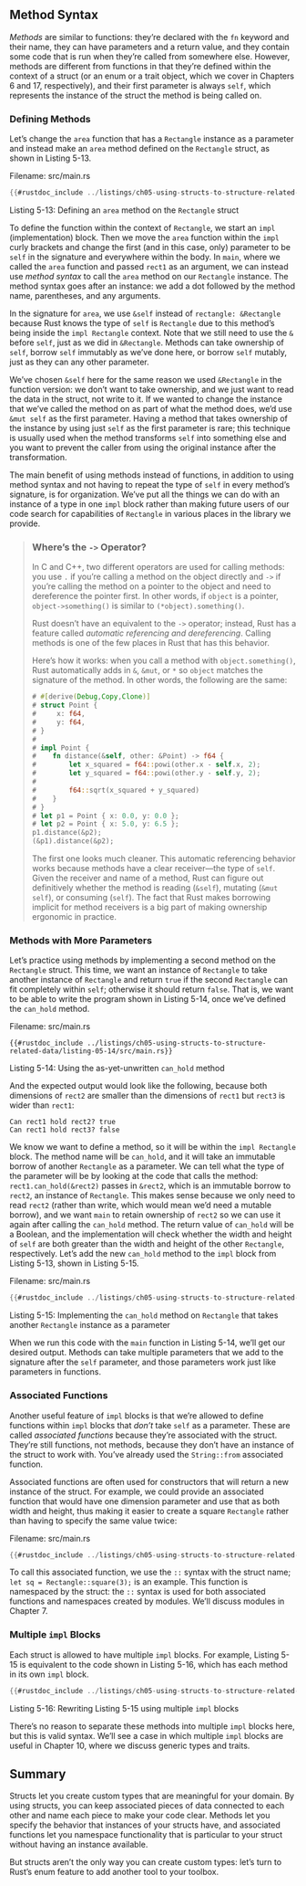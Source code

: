 ## Method Syntax

*Methods* are similar to functions: they’re declared with the `fn` keyword and
their name, they can have parameters and a return value, and they contain some
code that is run when they’re called from somewhere else. However, methods are
different from functions in that they’re defined within the context of a struct
(or an enum or a trait object, which we cover in Chapters 6 and 17,
respectively), and their first parameter is always `self`, which represents the
instance of the struct the method is being called on.

### Defining Methods

Let’s change the `area` function that has a `Rectangle` instance as a parameter
and instead make an `area` method defined on the `Rectangle` struct, as shown
in Listing 5-13.

<span class="filename">Filename: src/main.rs</span>

```rust
{{#rustdoc_include ../listings/ch05-using-structs-to-structure-related-data/listing-05-13/src/main.rs}}
```

<span class="caption">Listing 5-13: Defining an `area` method on the
`Rectangle` struct</span>

To define the function within the context of `Rectangle`, we start an `impl`
(implementation) block. Then we move the `area` function within the `impl`
curly brackets and change the first (and in this case, only) parameter to be
`self` in the signature and everywhere within the body. In `main`, where we
called the `area` function and passed `rect1` as an argument, we can instead
use *method syntax* to call the `area` method on our `Rectangle` instance.
The method syntax goes after an instance: we add a dot followed by the method
name, parentheses, and any arguments.

In the signature for `area`, we use `&self` instead of `rectangle: &Rectangle`
because Rust knows the type of `self` is `Rectangle` due to this method’s being
inside the `impl Rectangle` context. Note that we still need to use the `&`
before `self`, just as we did in `&Rectangle`. Methods can take ownership of
`self`, borrow `self` immutably as we’ve done here, or borrow `self` mutably,
just as they can any other parameter.

We’ve chosen `&self` here for the same reason we used `&Rectangle` in the
function version: we don’t want to take ownership, and we just want to read the
data in the struct, not write to it. If we wanted to change the instance that
we’ve called the method on as part of what the method does, we’d use `&mut
self` as the first parameter. Having a method that takes ownership of the
instance by using just `self` as the first parameter is rare; this technique is
usually used when the method transforms `self` into something else and you want
to prevent the caller from using the original instance after the transformation.

The main benefit of using methods instead of functions, in addition to using
method syntax and not having to repeat the type of `self` in every method’s
signature, is for organization. We’ve put all the things we can do with an
instance of a type in one `impl` block rather than making future users of our
code search for capabilities of `Rectangle` in various places in the library we
provide.

> ### Where’s the `->` Operator?
>
> In C and C++, two different operators are used for calling methods: you use
> `.` if you’re calling a method on the object directly and `->` if you’re
> calling the method on a pointer to the object and need to dereference the
> pointer first. In other words, if `object` is a pointer,
> `object->something()` is similar to `(*object).something()`.
>
> Rust doesn’t have an equivalent to the `->` operator; instead, Rust has a
> feature called *automatic referencing and dereferencing*. Calling methods is
> one of the few places in Rust that has this behavior.
>
> Here’s how it works: when you call a method with `object.something()`, Rust
> automatically adds in `&`, `&mut`, or `*` so `object` matches the signature of
> the method. In other words, the following are the same:
>
> <!-- CAN'T EXTRACT SEE BUG https://github.com/rust-lang/mdBook/issues/1127 -->
> ```rust
> # #[derive(Debug,Copy,Clone)]
> # struct Point {
> #     x: f64,
> #     y: f64,
> # }
> #
> # impl Point {
> #    fn distance(&self, other: &Point) -> f64 {
> #        let x_squared = f64::powi(other.x - self.x, 2);
> #        let y_squared = f64::powi(other.y - self.y, 2);
> #
> #        f64::sqrt(x_squared + y_squared)
> #    }
> # }
> # let p1 = Point { x: 0.0, y: 0.0 };
> # let p2 = Point { x: 5.0, y: 6.5 };
> p1.distance(&p2);
> (&p1).distance(&p2);
> ```
>
> The first one looks much cleaner. This automatic referencing behavior works
> because methods have a clear receiver—the type of `self`. Given the receiver
> and name of a method, Rust can figure out definitively whether the method is
> reading (`&self`), mutating (`&mut self`), or consuming (`self`). The fact
> that Rust makes borrowing implicit for method receivers is a big part of
> making ownership ergonomic in practice.

### Methods with More Parameters

Let’s practice using methods by implementing a second method on the `Rectangle`
struct. This time, we want an instance of `Rectangle` to take another instance
of `Rectangle` and return `true` if the second `Rectangle` can fit completely
within `self`; otherwise it should return `false`. That is, we want to be able
to write the program shown in Listing 5-14, once we’ve defined the `can_hold`
method.

<span class="filename">Filename: src/main.rs</span>

```rust,ignore
{{#rustdoc_include ../listings/ch05-using-structs-to-structure-related-data/listing-05-14/src/main.rs}}
```

<span class="caption">Listing 5-14: Using the as-yet-unwritten `can_hold`
method</span>

And the expected output would look like the following, because both dimensions
of `rect2` are smaller than the dimensions of `rect1` but `rect3` is wider than
`rect1`:

```text
Can rect1 hold rect2? true
Can rect1 hold rect3? false
```

We know we want to define a method, so it will be within the `impl Rectangle`
block. The method name will be `can_hold`, and it will take an immutable borrow
of another `Rectangle` as a parameter. We can tell what the type of the
parameter will be by looking at the code that calls the method:
`rect1.can_hold(&rect2)` passes in `&rect2`, which is an immutable borrow to
`rect2`, an instance of `Rectangle`. This makes sense because we only need to
read `rect2` (rather than write, which would mean we’d need a mutable borrow),
and we want `main` to retain ownership of `rect2` so we can use it again after
calling the `can_hold` method. The return value of `can_hold` will be a
Boolean, and the implementation will check whether the width and height of
`self` are both greater than the width and height of the other `Rectangle`,
respectively. Let’s add the new `can_hold` method to the `impl` block from
Listing 5-13, shown in Listing 5-15.

<span class="filename">Filename: src/main.rs</span>

```rust
{{#rustdoc_include ../listings/ch05-using-structs-to-structure-related-data/listing-05-15/src/main.rs:here}}
```

<span class="caption">Listing 5-15: Implementing the `can_hold` method on
`Rectangle` that takes another `Rectangle` instance as a parameter</span>

When we run this code with the `main` function in Listing 5-14, we’ll get our
desired output. Methods can take multiple parameters that we add to the
signature after the `self` parameter, and those parameters work just like
parameters in functions.

### Associated Functions

Another useful feature of `impl` blocks is that we’re allowed to define
functions within `impl` blocks that *don’t* take `self` as a parameter. These
are called *associated functions* because they’re associated with the struct.
They’re still functions, not methods, because they don’t have an instance of
the struct to work with. You’ve already used the `String::from` associated
function.

Associated functions are often used for constructors that will return a new
instance of the struct. For example, we could provide an associated function
that would have one dimension parameter and use that as both width and height,
thus making it easier to create a square `Rectangle` rather than having to
specify the same value twice:

<span class="filename">Filename: src/main.rs</span>

```rust
{{#rustdoc_include ../listings/ch05-using-structs-to-structure-related-data/no-listing-03-associated-functions/src/main.rs:here}}
```

To call this associated function, we use the `::` syntax with the struct name;
`let sq = Rectangle::square(3);` is an example. This function is namespaced by
the struct: the `::` syntax is used for both associated functions and
namespaces created by modules. We’ll discuss modules in Chapter 7.

### Multiple `impl` Blocks

Each struct is allowed to have multiple `impl` blocks. For example, Listing
5-15 is equivalent to the code shown in Listing 5-16, which has each method
in its own `impl` block.

```rust
{{#rustdoc_include ../listings/ch05-using-structs-to-structure-related-data/listing-05-16/src/main.rs:here}}
```

<span class="caption">Listing 5-16: Rewriting Listing 5-15 using multiple `impl`
blocks</span>

There’s no reason to separate these methods into multiple `impl` blocks here,
but this is valid syntax. We’ll see a case in which multiple `impl` blocks are
useful in Chapter 10, where we discuss generic types and traits.

## Summary

Structs let you create custom types that are meaningful for your domain. By
using structs, you can keep associated pieces of data connected to each other
and name each piece to make your code clear. Methods let you specify the
behavior that instances of your structs have, and associated functions let you
namespace functionality that is particular to your struct without having an
instance available.

But structs aren’t the only way you can create custom types: let’s turn to
Rust’s enum feature to add another tool to your toolbox.

